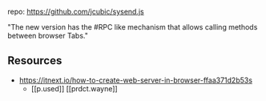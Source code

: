 
repo: https://github.com/jcubic/sysend.js

"The new version has the #RPC like mechanism that allows calling methods between browser Tabs."

## Resources

- https://itnext.io/how-to-create-web-server-in-browser-ffaa371d2b53s
  - [[p.used]] [[prdct.wayne]]